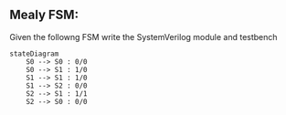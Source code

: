 Mealy FSM:
----------

Given the followng FSM write the SystemVerilog module and testbench

```mermaid
stateDiagram
    S0 --> S0 : 0/0
    S0 --> S1 : 1/0
    S1 --> S1 : 1/0
    S1 --> S2 : 0/0
    S2 --> S1 : 1/1
    S2 --> S0 : 0/0
```
